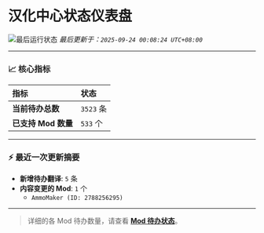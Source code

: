 # 汉化中心状态仪表盘

![最后运行状态](https://img.shields.io/badge/Last%20Run-Success-green)
*最后更新于：`2025-09-24 00:08:24 UTC+08:00`*

---

### 📈 **核心指标**

| 指标 | 状态 |
| :--- | :--- |
| **当前待办总数** | ``3523`` 条 |
| **已支持 Mod 数量** | ``533`` 个 |

---

### ⚡ **最近一次更新摘要**

*   **新增待办翻译**: `5` 条
*   **内容变更的 Mod**: `1` 个
    *   `AmmoMaker (ID: 2788256295)`

---

> 详细的各 Mod 待办数量，请查看 [**Mod 待办状态**](MOD_TODO_STATUS.md)。
